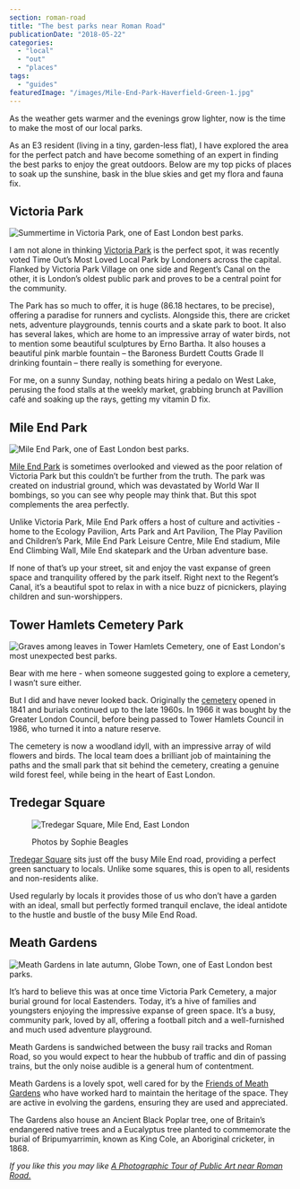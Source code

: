 ```yaml
---
section: roman-road
title: "The best parks near Roman Road"
publicationDate: "2018-05-22"
categories: 
  - "local"
  - "out"
  - "places"
tags: 
  - "guides"
featuredImage: "/images/Mile-End-Park-Haverfield-Green-1.jpg"
---
```


As the weather gets warmer and the evenings grow lighter, now is the time to make the most of our local parks.

As an E3 resident (living in a tiny, garden-less flat), I have explored the area for the perfect patch and have become something of an expert in finding the best parks to enjoy the great outdoors. Below are my top picks of places to soak up the sunshine, bask in the blue skies and get my flora and fauna fix.

## Victoria Park

![Summertime in Victoria Park, one of East London best parks.](/images/Victoria-Park-Bow-East-London-abandoned-bike-1024x683.jpg)

I am not alone in thinking [Victoria Park](https://romanroadlondon.com/victoria-park-east-london-bow/) is the perfect spot, it was recently voted Time Out’s Most Loved Local Park by Londoners across the capital. Flanked by Victoria Park Village on one side and Regent’s Canal on the other, it is London’s oldest public park and proves to be a central point for the community.

The Park has so much to offer, it is huge (86.18 hectares, to be precise), offering a paradise for runners and cyclists. Alongside this, there are cricket nets, adventure playgrounds, tennis courts and a skate park to boot. It also has several lakes, which are home to an impressive array of water birds, not to mention some beautiful sculptures by Erno Bartha. It also houses a beautiful pink marble fountain – the Baroness Burdett Coutts Grade II drinking fountain – there really is something for everyone.

For me, on a sunny Sunday, nothing beats hiring a pedalo on West Lake, perusing the food stalls at the weekly market, grabbing brunch at Pavillion café and soaking up the rays, getting my vitamin D fix.

## Mile End Park

![Mile End Park, one of East London best parks.](/images/Mile-End-Park-1-1024x683.jpg)

[Mile End Park](https://romanroadlondon.com/mile-end-park-history/) is sometimes overlooked and viewed as the poor relation of Victoria Park but this couldn’t be further from the truth. The park was created on industrial ground, which was devastated by World War II bombings, so you can see why people may think that. But this spot complements the area perfectly.

Unlike Victoria Park, Mile End Park offers a host of culture and activities - home to the Ecology Pavilion, Arts Park and Art Pavilion, The Play Pavilion and Children’s Park, Mile End Park Leisure Centre, Mile End stadium, Mile End Climbing Wall, Mile End skatepark and the Urban adventure base.

If none of that’s up your street, sit and enjoy the vast expanse of green space and tranquility offered by the park itself. Right next to the Regent’s Canal, it’s a beautiful spot to relax in with a nice buzz of picnickers, playing children and sun-worshippers.

## Tower Hamlets Cemetery Park

![Graves among leaves in Tower Hamlets Cemetery, one of East London's most unexpected best parks.](/images/Tower-Hamlets-Cemetery-1024x683.jpg)

Bear with me here - when someone suggested going to explore a cemetery, I wasn’t sure either.

But I did and have never looked back. Originally the [cemetery](https://romanroadlondon.com/tower-hamlets-cemetery-park-mile-end/) opened in 1841 and burials continued up to the late 1960s. In 1966 it was bought by the Greater London Council, before being passed to Tower Hamlets Council in 1986, who turned it into a nature reserve.

The cemetery is now a woodland idyll, with an impressive array of wild flowers and birds. The local team does a brilliant job of maintaining the paths and the small park that sit behind the cemetery, creating a genuine wild forest feel, while being in the heart of East London.

## Tredegar Square

<figure>

![Tredegar Square, Mile End, East London](/images/Tredegar-Square-Mile-End-Terrace-1024x683.jpg)

<figcaption>

Photos by Sophie Beagles

</figcaption>

</figure>

[Tredegar Square](https://romanroadlondon.com/history-tredegar-square-mile-end/) sits just off the busy Mile End road, providing a perfect green sanctuary to locals. Unlike some squares, this is open to all, residents and non-residents alike.

Used regularly by locals it provides those of us who don’t have a garden with an ideal, small but perfectly formed tranquil enclave, the ideal antidote to the hustle and bustle of the busy Mile End Road.

## Meath Gardens

![Meath Gardens in late autumn, Globe Town, one of East London best parks.](/images/Roman-Road-Globe-Town-15-Meath-Gardens-1024x683.jpg)

It’s hard to believe this was at once time Victoria Park Cemetery, a major burial ground for local Eastenders. Today, it’s a hive of families and youngsters enjoying the impressive expanse of green space. It’s a busy, community park, loved by all, offering a football pitch and a well-furnished and much used adventure playground.

Meath Gardens is sandwiched between the busy rail tracks and Roman Road, so you would expect to hear the hubbub of traffic and din of passing trains, but the only noise audible is a general hum of contentment.

Meath Gardens is a lovely spot, well cared for by the [Friends of Meath Gardens](https://romanroadlondon.com/friends-meath-gardens-mile-end/) who have worked hard to maintain the heritage of the space. They are active in evolving the gardens, ensuring they are used and appreciated.

The Gardens also house an Ancient Black Poplar tree, one of Britain’s endangered native trees and a Eucalyptus tree planted to commemorate the burial of Bripumyarrimin, known as King Cole, an Aboriginal cricketer, in 1868.

_If you like this you may like [A Photographic Tour of Public Art near Roman Road.](https://romanroadlondon.com/public-art-tour-bow-globe-town/)_
